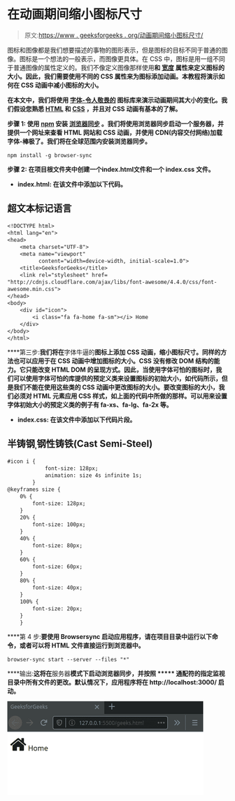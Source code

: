 # 在动画期间缩小图标尺寸

> 原文:[https://www . geeksforgeeks . org/动画期间缩小图标尺寸/](https://www.geeksforgeeks.org/reduce-the-size-of-an-icon-during-the-animation/)

图标和图像都是我们想要描述的事物的图形表示，但是图标的目标不同于普通的图像。图标是一个想法的一般表示，而图像更具体。在 CSS 中，图标是用一组不同于普通图像的属性定义的。我们不像定义图像那样使用[](https://www.geeksforgeeks.org/css-height-and-width/)**和 [**宽度**](https://www.geeksforgeeks.org/css-height-and-width/) 属性来定义图标的大小。因此，我们需要使用不同的 CSS 属性来为图标添加动画。本教程将演示如何在 CSS 动画中减小图标的大小。**

**在本文中，我们将使用 [**字体-令人敬畏的**](https://fontawesome.com/) 图标库来演示动画期间其大小的变化。我们假设您熟悉 [**HTML**](https://www.geeksforgeeks.org/html-tutorials/) 和 [**CSS**](https://www.geeksforgeeks.org/css-tutorials/) ，并且对 CSS 动画有基本的了解。** 

****步骤 1:** 使用 [npm](https://www.geeksforgeeks.org/node-js-npm-node-package-manager/) 安装 [**浏览器同步**](https://www.browsersync.io/) 。我们将使用浏览器同步启动一个服务器，并提供一个网址来查看 HTML 网站和 CSS 动画，并使用 CDN(内容交付网络)加载**字体-棒极了**。我们将在全球范围内安装浏览器同步。**

```htmlhtml
npm install -g browser-sync 
```

****步骤 2:** 在项目根文件夹中创建一个**index.html**文件和一个 **index.css** 文件。**

*   ****index.html:** 在该文件中添加以下代码。**

## **超文本标记语言**

```htmlhtml
<!DOCTYPE html>
<html lang="en">
<head>
    <meta charset="UTF-8">
    <meta name="viewport" 
          content="width=device-width, initial-scale=1.0">
    <title>GeeksforGeeks</title>
    <link rel="stylesheet" href=
"http://cdnjs.cloudflare.com/ajax/libs/font-awesome/4.4.0/css/font-awesome.min.css">
</head>
<body>
    <div id="icon">
        <i class="fa fa-home fa-sm"></i> Home
    </div>
</body>
</html>
```

****第三步:**我们将在**字体牛逼的**图标上添加 CSS 动画，缩小图标尺寸。同样的方法也可以应用于在 CSS 动画中增加图标的大小。CSS 没有修改 DOM 结构的能力。它只能改变 HTML DOM 的呈现方式。因此，当使用字体可怕的图标时，我们可以使用字体可怕的库提供的预定义类来设置图标的初始大小，如代码所示，但是我们不能在使用这些类的 CSS 动画中更改图标的大小。要改变图标的大小，我们必须对 HTML 元素应用 CSS 样式，如上面的代码中所做的那样。可以用来设置字体初始大小的预定义类的例子有 fa-xs、fa-lg、fa-2x 等。**

*   ****index.css:** 在该文件中添加以下代码片段。**

## **半铸钢ˌ钢性铸铁(Cast Semi-Steel)**

```htmlhtml
#icon i {
            font-size: 128px;
            animation: size 4s infinite 1s;
        }
@keyframes size {   
    0% {
        font-size: 128px;
    }
    20% {
        font-size: 100px;
    }
    40% {
        font-size: 80px;
    }
    60% {
        font-size: 60px;
    }
    80% {
        font-size: 40px;
    }
    100% {
        font-size: 20px;
    }
    }
```

****第 4 步:**要使用 Browsersync 启动应用程序，请在项目目录中运行以下命令，或者可以将 HTML 文件直接运行到浏览器中。**

```htmlhtml
browser-sync start --server --files "*" 
```

****输出:**这将在**服务器**模式下启动浏览器同步，并按照 ***** 通配符的指定监视目录中所有文件的更改。默认情况下，应用程序将在 **http://localhost:3000/** 启动。** 

**![](img/f24df935dda57434af27514386bf81fc.png)**